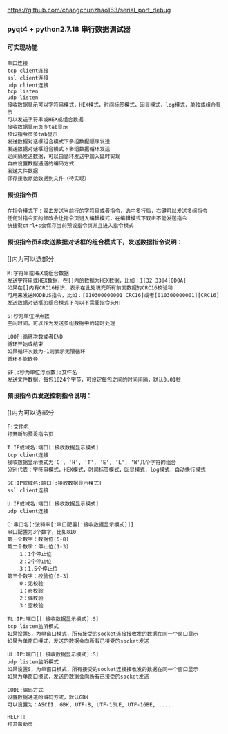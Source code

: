 https://github.com/changchunzhao163/serial_port_debug

### pyqt4 + python2.7.18 串行数据调试器

#### 可实现功能

    串口连接
    tcp client连接
    ssl client连接
    udp client连接
    tcp listen
    udp listen
    接收数据显示可以字符串模式，HEX模式，时间标签模式，回显模式，log模式，单独或组合显示
    可以发送字符串或HEX或组合数据
    接收数据显示页多tab显示
    预设指令页多tab显示
    发送数据对话框组合模式下多组数据顺序发送
    发送数据对话框组合模式下多组数据循环发送
    定间隔发送数据，可以由循环发送中加入延时实现
    自由设置数据通道的编码方式
    发送文件数据
    保存接收原始数据到文件（待实现）

#### 预设指令页

    在指令模式下：双击发送当前行的字符串或者指令，选中多行后，右键可以发送多组指令
    任何对指令页的修改会让指令页进入编辑模式，在编辑模式下双击不能发送指令
    快捷键ctrl+s会保存当前预设指令页并且进入指令模式

#### 预设指令页和发送数据对话框的组合模式下，发送数据指令说明：
[]内为可以选部分

    M:字符串或HEX或组合数据
    发送字符串或HEX数据，在[]内的数据为HEX数据，比如：1[32 33]4[0D0A]
    如果在[]内有CRC16标识，表示在此处填充所有前面数据的CRC16校验和
    可用来发送MODBUS指令，比如：[010300000001 CRC16]或者[010300000001][CRC16]
    发送数据对话框的组合模式下可以不需要指令头M:

    S:秒为单位浮点数
    空闲时间，可以作为发送多组数据中的延时处理

    LOOP:循环次数或者END
    循环开始或结束
    如果循环次数为-1则表示无限循环
    循环不能嵌套

    SF[:秒为单位浮点数]:文件名
    发送文件数据，每包1024个字节，可设定每包之间的时间间隔，默认0.01秒


#### 预设指令页发送控制指令说明：
[]内为可以选部分

    F:文件名
    打开新的预设指令页

    T:IP或域名:端口[:接收数据显示模式]
    tcp client连接
    接收数据显示模式为'C', 'H', 'T', 'E', 'L', 'W'几个字符的组合
    分别代表：字符串模式，HEX模式，时间标签模式，回显模式，log模式，自动换行模式

    SC:IP或域名:端口[:接收数据显示模式]
    ssl client连接

    U:IP或域名:端口[:接收数据显示模式]
    udp client连接

    C:串口名[:波特率[:串口配置[:接收数据显示模式]]]
    串口配置为3个数字，比如810
    第一个数字：数据位(5-8)
    第二个数字：停止位(1-3)
        1：1个停止位
        2：2个停止位
        3：1.5个停止位
    第三个数字：校验位(0-3)
        0：无校验
        1：奇校验
        2：偶校验
        3：空校验

    TL:IP:端口[[:接收数据显示模式]:S]
    tcp listen监听模式
    如果设置S，为单窗口模式，所有接受的socket连接接收发的数据在同一个窗口显示
    如果为单窗口模式，发送的数据会向所有已接受的socket发送

    UL:IP:端口[[:接收数据显示模式]:S]
    udp listen监听模式
    如果设置S，为单窗口模式，所有接受的socket连接接收发的数据在同一个窗口显示
    如果为单窗口模式，发送的数据会向所有已接受的socket发送

    CODE:编码方式
    设置数据通道的编码方式，默认GBK
    可以设置为：ASCII, GBK, UTF-8, UTF-16LE, UTF-16BE, ....

    HELP::
    打开帮助页

